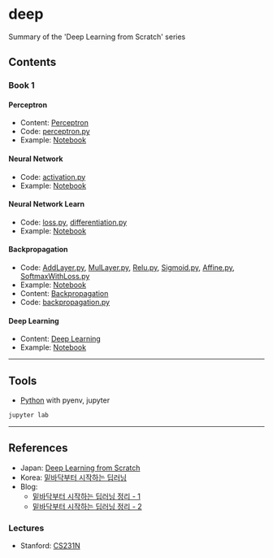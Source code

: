 # deep

Summary of the 'Deep Learning from Scratch' series

## Contents

### Book 1

#### Perceptron

- Content: [Perceptron](book_1/perceptron/perceptron.md)
- Code: [perceptron.py](book_1/perceptron/perceptron.py)
- Example: [Notebook](book_1/perceptron/example.ipynb)

#### Neural Network

- Code: [activation.py](book_1/neural_network/activation.py)
- Example: [Notebook](book_1/neural_network/example.ipynb)

#### Neural Network Learn

- Code: [loss.py](book_1/neural_network_learn/loss.py), [differentiation.py](book_1/neural_network_learn/differentiation.py)
- Example: [Notebook](book_1/neural_network_learn/example.ipynb)

#### Backpropagation

- Code: [AddLayer.py](book_1/backpropagation/AddLayer.py), [MulLayer.py](book_1/backpropagation/MulLayer.py), [Relu.py](book_1/backpropagation/Relu.py), [Sigmoid.py](book_1/backpropagation/Sigmoid.py), [Affine.py](book_1/backpropagation/Affine.py), [SoftmaxWithLoss.py](book_1/backpropagation/SoftmaxWithLoss.py)
- Example: [Notebook](book_1/backpropagation/example.ipynb)
- Content: [Backpropagation](book_1/backpropagation/backpropagation.md)
- Code: [backpropagation.py](book_1/backpropagation/backpropagation.py)

#### Deep Learning

- Content: [Deep Learning](book_1/deep_learning/README.md)
- Example: [Notebook](book_1/deep_learning/example.ipynb)

---

## Tools

- [Python](docs/python.md) with pyenv, jupyter

```bash
jupyter lab
```

---

## References

- Japan: [Deep Learning from Scratch](https://github.com/oreilly-japan/deep-learning-from-scratch)
- Korea: [밑바닥부터 시작하는 딥러닝](https://github.com/WegraLee/deep-learning-from-scratch)
- Blog:
  - [밑바닥부터 시작하는 딥러닝 정리 - 1](https://velog.io/@dscwinterstudy/series/%EB%B0%91%EB%B0%94%EB%8B%A5%EB%B6%80%ED%84%B0-%EC%8B%9C%EC%9E%91%ED%95%98%EB%8A%94-%EB%94%A5%EB%9F%AC%EB%8B%9D)
  - [밑바닥부터 시작하는 딥러닝 정리 - 2](https://excelsior-cjh.tistory.com/169)

### Lectures

- Stanford: [CS231N](http://cs231n.stanford.edu/)

